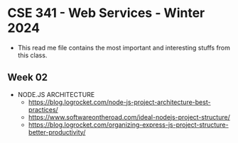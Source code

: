 # CSE 341 - Web Services - Winter 2024

- This read me file contains the most important and interesting stuffs from this class.

## Week 02

- NODE.JS ARCHITECTURE
  - https://blog.logrocket.com/node-js-project-architecture-best-practices/
  - https://www.softwareontheroad.com/ideal-nodejs-project-structure/
  - https://blog.logrocket.com/organizing-express-js-project-structure-better-productivity/